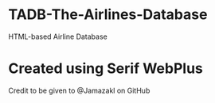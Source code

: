 # TADB-The-Airlines-Database
HTML-based Airline Database

# Created using Serif WebPlus


Credit to be given to @Jamazakl on GitHub
